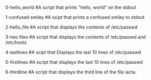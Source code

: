 0-hello_world
#A script that prints "hello, world" on the stdout

1-confused smiley
#A scipt that prints a confused smiley to stdout

2-hello_file
#A script that displays the contents of /etc/passwd

3-two files
#A script that displays the contents of /etc/passwd and /etc/hosts

4-lastlines
#A scipt that Displays the last 10 lines of /etc/passwd

5-firstlines
#A script that displays the last 10 lines of /etc/passwd

6-thirdline
#A script that displays the third line of the file iacta.